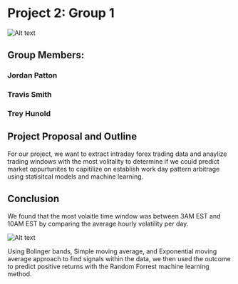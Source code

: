 # Project 2: Group 1

![Alt text](https://github.com/treyhunold/project_2/Images/forex_image.jpg)

## Group Members:

### Jordan Patton
### Travis Smith
### Trey Hunold
    
    
## Project Proposal and Outline
For our project, we want to extract intraday forex trading data and anaylize trading windows with the most volitality to determine if we could predict market oppurtunites to capitilize on establish work day pattern arbitrage using statisitcal models and machine learning. 

## Conclusion

We found that the most volaitle time window was between 3AM EST and 10AM EST by comparing the average hourly volatility per day.

![Alt text](https://github.com/treyhunold/project_2/Images/bokeh_plot_4.png "Time Window")

Using Bolinger bands, Simple moving average, and Exponential moving average approach to find signals within the data, we then used the outcome to predict positive returns with the Random Forrest machine learning method. 

